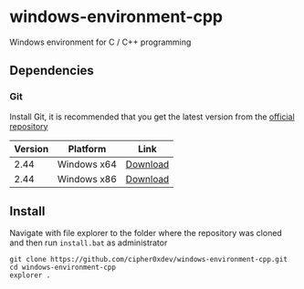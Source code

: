 # windows-environment-cpp
Windows environment for C / C++ programming

## Dependencies
### Git
Install Git, it is recommended that you get the latest version from the [official repository](https://github.com/git-for-windows/git/releases)

|Version|Platform|Link|
|-------|--------|----|
|2.44   |Windows x64 |[Download](https://github.com/git-for-windows/git/releases/download/v2.44.0.windows.1/Git-2.44.0-64-bit.exe)|
|2.44   |Windows x86 |[Download](https://github.com/git-for-windows/git/releases/download/v2.44.0.windows.1/Git-2.44.0-32-bit.exe)|

## Install
Navigate with file explorer to the folder where the repository was cloned and then run `install.bat` as administrator
```batch
git clone https://github.com/cipher0xdev/windows-environment-cpp.git
cd windows-environment-cpp
explorer .
```
